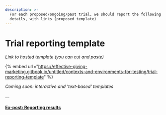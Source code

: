 ```yaml
---
description: >-
  For each proposed/ongoing/past trial, we should report the following minimal
  details, with links (proposed template)
---
```


# Trial reporting template

_Link to hosted template (you can cut and paste)_

{% embed url="https://effective-giving-marketing.gitbook.io/untitled/contexts-and-environments-for-testing/trial-reporting-template" %}

_Coming soon: interactive and 'text-based' templates_

__

#### [Ex-post: Reporting results](https://effective-giving-marketing.gitbook.io/untitled/contexts-and-environments-for-testing/trial-reporting-template#ex-post-reporting-results-brief)

###
